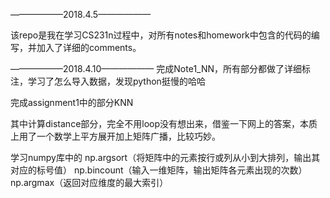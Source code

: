 ——————2018.4.5——————

该repo是我在学习CS231n过程中，对所有notes和homework中包含的代码的编写，并加入了详细的comments。



——————2018.4.10——————
完成Note1_NN，所有部分都做了详细标注，学习了怎么导入数据，发现python挺慢的哈哈

完成assignment1中的部分KNN

其中计算distance部分，完全不用loop没有想出来，借鉴一下网上的答案，本质上用了一个数学上平方展开加上矩阵广播，比较巧妙。

学习numpy库中的
np.argsort（将矩阵中的元素按行或列从小到大排列，输出其对应的标号值）
np.bincount（输入一维矩阵，输出矩阵各元素出现的次数）
np.argmax（返回对应维度的最大索引）
